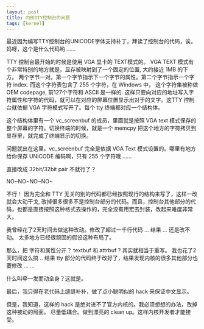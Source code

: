 ```yaml
---
layout: post
title: 内核TTY控制台的问题
tags: [kernel]
---
```


最近因为编写TTY控制台的UNICODE字体支持补丁，拜读了控制台的代码，诶，妈呀，这个是什么代码哟 ......

TTY 控制台最开始的时候是使用 VGA 显卡的 TEXT模式的。 VGA TEXT 模式有个非常特别的地方就是，显存被映射到了一个固定的位置, 大约接近  1MB 的下方。 两个字节一对。第一个字节指示下一个字节的属性。第二个字节指示一个字符 index. 而这个字符表包含了 255 个字符，在 Windows 中， 这个字符集被称做 OEM codepage, 前127个字符和 ASCII 是一样的. 这样只要向对应的地址写入字符属性和字符的代码，就可以在对应的屏幕位置显示出对于的文字。这TTY 控制台就依据 VGA 字符模式写开了。每个 tty 终端都对应一个结构体。

这个结构体里有一个 vc_screenbuf 的成员，里面就是按照 VGA text 模式保存的整个屏幕的字符。切换终端的时候，就是一个 memcpy 把这个地方的字符拷贝到显存里，就完成了终端显示的切换。

问题就出在这里。vc_screenbuf 完全是依据 VGA Text 模式设置的。哪里有地方给你保存 UNICODE 编码啊，只有 255 个字符哦 ...... 

直接改成  32bit/32bit pair 不就行了？

NO~NO~NO~NO~

不行！ 因为完全和 TTY 无关的别的代码都已经按照现行的结构来写了，这样一改就会大动干戈, 改掉很多很多不是控制台部分的代码。而且，控制台其他部分的代码，也都是直接按照这种格式去操作的，完全没有用宏去封装，改起来难度非常大。

我曾经花了2天时间去做这种改动。修改了超过一千行代码 ... 结果 ... 还是改不动。
太多地方已经很顽固的假设这种布局了。

那么，把 字符和属性分开？ textbuf 和 attrbuf ? 其实就相当于重写。
我也花了2天时间这么搞 .. 结果 tty 部分的代码终于改好了，结果发现内核的很多其他部分也要修改 ... ... 

什么叫牵一发而动全身？这就是。

最后，我只得在老代码上缝缝补补，做了点小聪明似的 hack 来保证中文显示。

但是，我知道，这样的 hack 是绝对进不了官方内核的。我必须想想的办法，改掉这种被动的局面。 尽量低耦合。做到漂亮的 clean up。这样内核开发者才能接受。 

